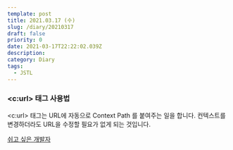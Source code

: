 ```yaml
---
template: post
title: 2021.03.17 (수)
slug: /diary/20210317
draft: false
priority: 0
date: 2021-03-17T22:22:02.039Z
description:
category: Diary
tags:
  - JSTL
---
```


### <c:url> 태그 사용법

&lt;c:url&gt; 태그는 URL에 자동으로 Context Path 를 붙여주는 일을 합니다. 컨텍스트를 변경하더라도 URL을 수정할 필요가 없게 되는 것입니다.

[쉬고 싶은 개발자](https://offbyone.tistory.com/319)
